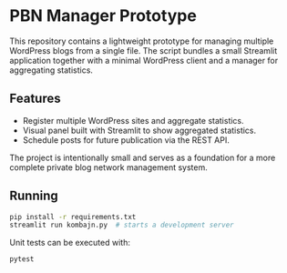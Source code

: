 # PBN Manager Prototype

This repository contains a lightweight prototype for managing multiple
WordPress blogs from a single file.  The script bundles a small Streamlit
application together with a minimal WordPress client and a manager for
aggregating statistics.

## Features

- Register multiple WordPress sites and aggregate statistics.
- Visual panel built with Streamlit to show aggregated statistics.
- Schedule posts for future publication via the REST API.

The project is intentionally small and serves as a foundation for a more
complete private blog network management system.

## Running

```bash
pip install -r requirements.txt
streamlit run kombajn.py  # starts a development server
```

Unit tests can be executed with:

```bash
pytest
```
